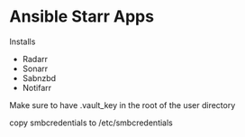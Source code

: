 # Ansible Starr Apps

Installs

- Radarr
- Sonarr
- Sabnzbd
- Notifarr


Make sure to have .vault_key in the root of the user directory

copy smbcredentials to /etc/smbcredentials
